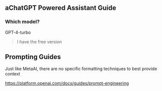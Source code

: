 ## aChatGPT Powered Assistant Guide

### Which model?

GPT-4-turbo

> I have the free version

## Prompting Guides

Just like MetaAI, there are no specific formatting techniques to best provide context

https://platform.openai.com/docs/guides/prompt-engineering